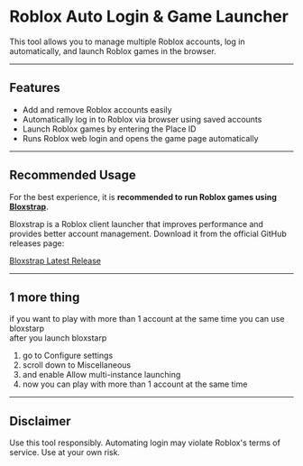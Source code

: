 # Roblox Auto Login & Game Launcher

This tool allows you to manage multiple Roblox accounts, log in automatically, and launch Roblox games in the browser.

---

## Features

- Add and remove Roblox accounts easily  
- Automatically log in to Roblox via browser using saved accounts  
- Launch Roblox games by entering the Place ID  
- Runs Roblox web login and opens the game page automatically  

---

## Recommended Usage

For the best experience, it is **recommended to run Roblox games using [Bloxstrap](https://github.com/bloxstraplabs/bloxstrap/releases/tag/v2.9.0)**.

Bloxstrap is a Roblox client launcher that improves performance and provides better account management. Download it from the official GitHub releases page:

[Bloxstrap Latest Release](https://github.com/bloxstraplabs/bloxstrap/releases/tag/v2.9.0)

---

## 1 more thing 
if you want to play with more than 1 account at the same time you can use bloxstarp\
after you launch bloxstarp 
1. go to Configure settings
2. scroll down to Miscellaneous 
3. and enable Allow multi-instance launching
4. now you can play with more than 1 account at the same time
---

## Disclaimer

Use this tool responsibly. Automating login may violate Roblox's terms of service. Use at your own risk.
